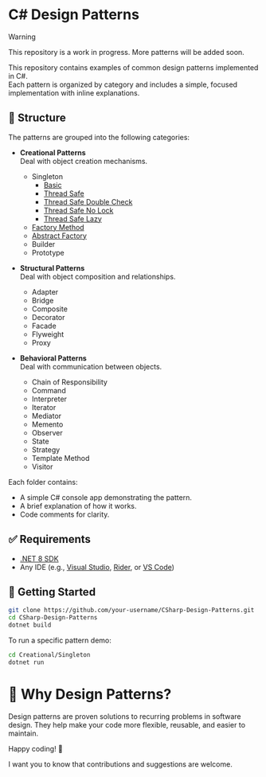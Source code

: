 # C# Design Patterns

> [!WARNING]  
> This repository is a work in progress. More patterns will be added soon.

This repository contains examples of common design patterns implemented in C#.  
Each pattern is organized by category and includes a simple, focused implementation with inline explanations.

## 📁 Structure

The patterns are grouped into the following categories:

- **Creational Patterns**  
  Deal with object creation mechanisms.
  - Singleton
    - [Basic](Creational/Singleton.Basic/README.md)
    - [Thread Safe](Creational/Singleton.ThreadSafe/README.md)
    - [Thread Safe Double Check](Creational/Singleton.ThreadSafe.DoubleCheck/README.md)
    - [Thread Safe No Lock](Creational/Singleton.ThreadSafe.NoLock/README.md)
    - [Thread Safe Lazy](Creational/Singleton.ThreadSafe.Lazy/README.md)
  - [Factory Method](Creational/FactoryMethod/README.md)
  - [Abstract Factory](Creational/AbstractFactory/README.md)
  - Builder
  - Prototype

- **Structural Patterns**  
  Deal with object composition and relationships.
  - Adapter
  - Bridge
  - Composite
  - Decorator
  - Facade
  - Flyweight
  - Proxy

- **Behavioral Patterns**  
  Deal with communication between objects.
  - Chain of Responsibility
  - Command
  - Interpreter
  - Iterator
  - Mediator
  - Memento
  - Observer
  - State
  - Strategy
  - Template Method
  - Visitor

Each folder contains:
- A simple C# console app demonstrating the pattern.
- A brief explanation of how it works.
- Code comments for clarity.

## ✅ Requirements

- [.NET 8 SDK](https://dotnet.microsoft.com/download)
- Any IDE (e.g., [Visual Studio](https://visualstudio.microsoft.com/), [Rider](https://www.jetbrains.com/rider/), or [VS Code](https://code.visualstudio.com/))

## 🚀 Getting Started

```bash
git clone https://github.com/your-username/CSharp-Design-Patterns.git
cd CSharp-Design-Patterns
dotnet build
```

To run a specific pattern demo:

```bash
cd Creational/Singleton
dotnet run
```

# 🧠 Why Design Patterns?

Design patterns are proven solutions to recurring problems in software design.
They help make your code more flexible, reusable, and easier to maintain.

Happy coding! 🎯

I want you to know that contributions and suggestions are welcome.
